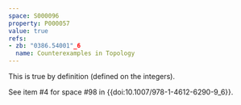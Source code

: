 ```yaml
---
space: S000096
property: P000057
value: true
refs:
- zb: "0386.54001"_6
  name: Counterexamples in Topology
---
```


This is true by definition (defined on the integers).

See item #4 for space #98 in {{doi:10.1007/978-1-4612-6290-9_6}}.
